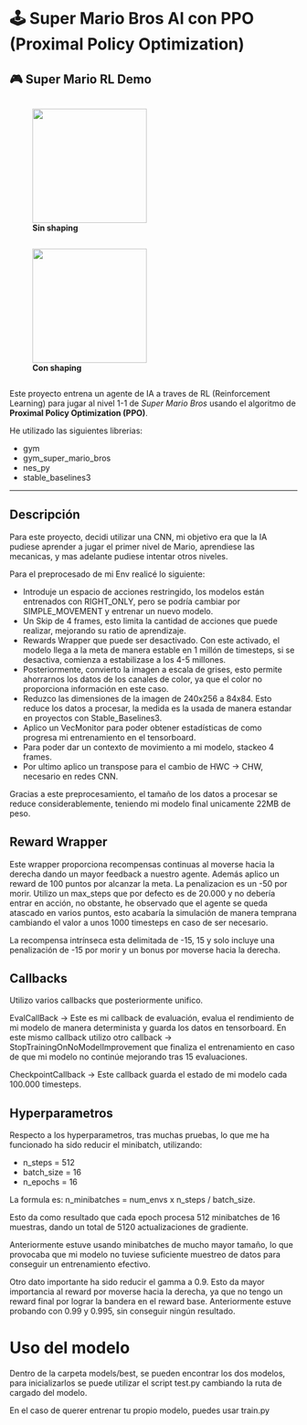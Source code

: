 # 🕹️ Super Mario Bros AI con PPO (Proximal Policy Optimization)


## 🎮 Super Mario RL Demo

<p align="left">
  <figure style="display:inline-block; margin-right:10px;">
    <img src="videos/demo_no_reward.gif" width="200">
    <figcaption><b>Sin shaping</b></figcaption>
  </figure>
  <figure style="display:inline-block;">
    <img src="videos/demo_reward.gif" width="200">
    <figcaption><b>Con shaping</b></figcaption>
  </figure>
</p>

Este proyecto entrena un agente de IA a traves de RL (Reinforcement Learning) para jugar al nivel 1-1 de *Super Mario Bros* usando el algoritmo de **Proximal Policy Optimization (PPO)**.

He utilizado las siguientes librerias:
  - gym
  - gym_super_mario_bros
  - nes_py
  - stable_baselines3

---

## Descripción

Para este proyecto, decidi utilizar una CNN, mi objetivo era que la IA pudiese aprender a jugar el primer nivel de Mario, aprendiese las mecanicas, y mas adelante pudiese intentar otros niveles.

Para el preprocesado de mi Env realicé lo siguiente:
  - Introduje un espacio de acciones restringido, los modelos están entrenados con RIGHT_ONLY, pero se podría cambiar por SIMPLE_MOVEMENT y entrenar un nuevo modelo.
  - Un Skip de 4 frames, esto limita la cantidad de acciones que puede realizar, mejorando su ratio de aprendizaje.
  - Rewards Wrapper que puede ser desactivado. Con este activado, el modelo llega a la meta de manera estable en 1 millón de timesteps, si se desactiva, comienza a estabilizase a los 4-5 millones.
  - Posteriormente, convierto la imagen a escala de grises, esto permite ahorrarnos los datos de los canales de color, ya que el color no proporciona información en este caso.
  - Reduzco las dimensiones de la imagen de 240x256 a 84x84. Esto reduce los datos a procesar, la medida es la usada de manera estandar en proyectos con Stable_Baselines3.
  - Aplico un VecMonitor para poder obtener estadísticas de como progresa mi entrenamiento en el tensorboard.
  - Para poder dar un contexto de movimiento a mi modelo, stackeo 4 frames.
  - Por ultimo aplico un transpose para el cambio de HWC -> CHW, necesario en redes CNN.


Gracias a este preprocesamiento, el tamaño de los datos a procesar se reduce considerablemente, teniendo mi modelo final unicamente 22MB de peso.

## Reward Wrapper

Este wrapper proporciona recompensas continuas al moverse hacia la derecha dando un mayor feedback a nuestro agente. Además aplico un reward de 100 puntos por alcanzar la meta.
La penalizacion es un -50 por morir.
Utilizo un max_steps que por defecto es de 20.000 y no debería entrar en acción, no obstante, he observado que el agente se queda atascado en varios puntos, esto acabaría la simulación de manera temprana cambiando el valor a unos 1000 timesteps en caso de ser necesario.

La recompensa intrínseca esta delimitada de -15, 15 y solo incluye una penalización de -15 por morir y un bonus por moverse hacia la derecha.

## Callbacks

Utilizo varios callbacks que posteriormente unifico.

EvalCallBack -> Este es mi callback de evaluación, evalua el rendimiento de mi modelo de manera determinista y guarda los datos en tensorboard. En este mismo callback
utilizo otro callback -> StopTrainingOnNoModelImprovement que finaliza el entrenamiento en caso de que mi modelo no continúe mejorando tras 15 evaluaciones.

CheckpointCallback -> Este callback guarda el estado de mi modelo cada 100.000 timesteps.


## Hyperparametros

Respecto a los hyperparametros, tras muchas pruebas, lo que me ha funcionado ha sido reducir el minibatch, utilizando:
  - n_steps = 512
  - batch_size = 16
  - n_epochs = 16

La formula es: n_minibatches = num_envs x n_steps / batch_size.

Esto da como resultado que cada epoch procesa 512 minibatches de  16 muestras, dando un total de 5120 actualizaciones de gradiente.

Anteriormente estuve usando minibatches de mucho mayor tamaño, lo que provocaba que mi modelo no tuviese suficiente muestreo de datos para conseguir un entrenamiento efectivo.

Otro dato importante ha sido reducir el gamma a 0.9. Esto da mayor importancia al reward por moverse hacia la derecha, ya que no tengo un reward final por lograr la bandera en el reward base.
Anteriormente estuve probando con 0.99 y 0.995, sin conseguir ningún resultado.



# Uso del modelo
Dentro de la carpeta models/best, se pueden encontrar los dos modelos, para inicializarlos se puede utilizar el script test.py cambiando la ruta de cargado del modelo.

En el caso de querer entrenar tu propio modelo, puedes usar train.py
